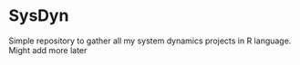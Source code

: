 # SysDyn
Simple repository to gather all my system dynamics projects in R language. Might add more later
